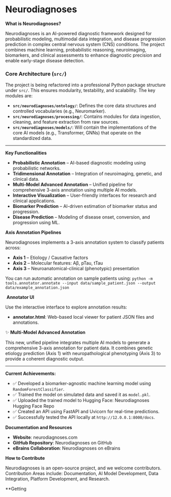 # Neurodiagnoses

 **What is Neurodiagnoses?**

Neurodiagnoses is an AI-powered diagnostic framework designed for probabilistic modeling, multimodal data integration, and disease progression prediction in complex central nervous system (CNS) conditions.
The project combines machine learning, probabilistic reasoning, neuroimaging, biomarkers, and clinical assessments to enhance diagnostic precision and enable early-stage disease detection.

### Core Architecture (`src/`)

The project is being refactored into a professional Python package structure under `src/`. This ensures modularity, testability, and scalability. The key modules are:

- **`src/neurodiagnoses/ontology/`**: Defines the core data structures and controlled vocabularies (e.g., Neuromarker).
- **`src/neurodiagnoses/processing/`**: Contains modules for data ingestion, cleaning, and feature extraction from raw sources.
- **`src/neurodiagnoses/models/`**: Will contain the implementations of the core AI models (e.g., Transformer, GNNs) that operate on the standardized data.

---

 **Key Functionalities**

- **Probabilistic Annotation** – AI-based diagnostic modeling using probabilistic networks.
- **Tridimensional Annotation** – Integration of neuroimaging, genetic, and clinical data.
- **Multi-Model Advanced Annotation** – Unified pipeline for comprehensive 3-axis annotation using multiple AI models.
- **Interactive Visualization** – User-friendly interfaces for research and clinical applications.
- **Biomarker Prediction** – AI-driven estimation of biomarker status and progression.
- **Disease Prediction** – Modeling of disease onset, conversion, and progression using ML.

 **Axis Annotation Pipelines**

Neurodiagnoses implements a 3-axis annotation system to classify patients across:
- **Axis 1** – Etiology / Causative factors
- **Axis 2** – Molecular features: Aβ, pTau, tTau
- **Axis 3** – Neuroanatomical-clinical (phenotypic) presentation

You can run automatic annotation on sample patients using: `python -m tools.annotator.annotate --input data/sample_patient.json --output data/example_annotation.json`

️ **Annotator UI**

Use the interactive interface to explore annotation results:
-  **annotator.html**: Web-based local viewer for patient JSON files and annotations.

✨ **Multi-Model Advanced Annotation**

This new, unified pipeline integrates multiple AI models to generate a comprehensive 3-axis annotation for patient data. It combines genetic etiology prediction (Axis 1) with neuropathological phenotyping (Axis 3) to provide a coherent diagnostic output.

---

 **Current Achievements:**
- ✅ Developed a biomarker-agnostic machine learning model using `RandomForestClassifier`.
- ✅ Trained the model on simulated data and saved it as `model.pkl`.
- ✅ Uploaded the trained model to Hugging Face: Neurodiagnoses Hugging Face Repo
- ✅ Created an API using FastAPI and Uvicorn for real-time predictions.
- ✅ Successfully tested the API locally at `http://12.0.0.1:8000/docs`.

 **Documentation and Resources**
-  **Website**: neurodiagnoses.com
-  **GitHub Repository**: Neurodiagnoses on GitHub
-  **eBrains Collaboration**: Neurodiagnoses on eBrains

 **How to Contribute**

Neurodiagnoses is an open-source project, and we welcome contributors. Contribution Areas include: Documentation, AI Model Development, Data Integration, Platform Development, and Research.

 **Getting